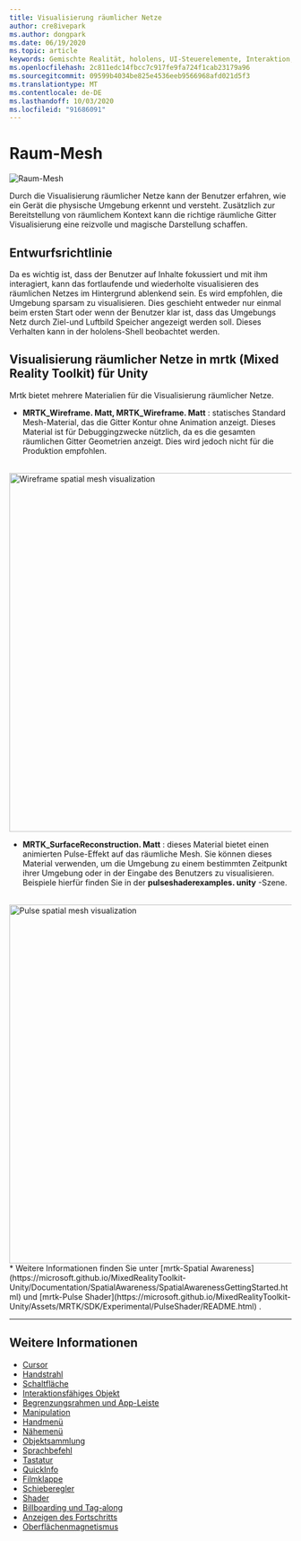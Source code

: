 ```yaml
---
title: Visualisierung räumlicher Netze
author: cre8ivepark
ms.author: dongpark
ms.date: 06/19/2020
ms.topic: article
keywords: Gemischte Realität, hololens, UI-Steuerelemente, Interaktion, UI, UX, UX-Entwurf, räumliche Benutzeroberfläche, räumliche Interaktion, 3D-Benutzeroberfläche, 3D-UX
ms.openlocfilehash: 2c811edc14fbcc7c917fe9fa724f1cab23179a96
ms.sourcegitcommit: 09599b4034be825e4536eeb9566968afd021d5f3
ms.translationtype: MT
ms.contentlocale: de-DE
ms.lasthandoff: 10/03/2020
ms.locfileid: "91686091"
---
```

# <a name="spatial-mesh"></a>Raum-Mesh

![Raum-Mesh](images/MRTK_PulseShader_SpatialMesh.gif)

Durch die Visualisierung räumlicher Netze kann der Benutzer erfahren, wie ein Gerät die physische Umgebung erkennt und versteht. Zusätzlich zur Bereitstellung von räumlichem Kontext kann die richtige räumliche Gitter Visualisierung eine reizvolle und magische Darstellung schaffen.  

## <a name="design-guideline"></a>Entwurfsrichtlinie
Da es wichtig ist, dass der Benutzer auf Inhalte fokussiert und mit ihm interagiert, kann das fortlaufende und wiederholte visualisieren des räumlichen Netzes im Hintergrund ablenkend sein. Es wird empfohlen, die Umgebung sparsam zu visualisieren. Dies geschieht entweder nur einmal beim ersten Start oder wenn der Benutzer klar ist, dass das Umgebungs Netz durch Ziel-und Luftbild Speicher angezeigt werden soll. Dieses Verhalten kann in der hololens-Shell beobachtet werden.
<br>


## <a name="spatial-mesh-visualization-in-mrtk-mixed-reality-toolkit-for-unity"></a>Visualisierung räumlicher Netze in mrtk (Mixed Reality Toolkit) für Unity
Mrtk bietet mehrere Materialien für die Visualisierung räumlicher Netze.

- **MRTK_Wireframe. Matt, MRTK_Wireframe. Matt** : statisches Standard Mesh-Material, das die Gitter Kontur ohne Animation anzeigt. Dieses Material ist für Debuggingzwecke nützlich, da es die gesamten räumlichen Gitter Geometrien anzeigt. Dies wird jedoch nicht für die Produktion empfohlen.
<br>
<img src="images/SurfaceReconstruction.jpg" alt="Wireframe spatial mesh visualization" width="640px">

- **MRTK_SurfaceReconstruction. Matt** : dieses Material bietet einen animierten Pulse-Effekt auf das räumliche Mesh. Sie können dieses Material verwenden, um die Umgebung zu einem bestimmten Zeitpunkt ihrer Umgebung oder in der Eingabe des Benutzers zu visualisieren. Beispiele hierfür finden Sie in der **pulseshaderexamples. unity** -Szene.
<br>
<img src="images/MRTK_SRMesh_Pulse.jpg" alt="Pulse spatial mesh visualization" width="640px">
* Weitere Informationen finden Sie unter [mrtk-Spatial Awareness](https://microsoft.github.io/MixedRealityToolkit-Unity/Documentation/SpatialAwareness/SpatialAwarenessGettingStarted.html) und [mrtk-Pulse Shader](https://microsoft.github.io/MixedRealityToolkit-Unity/Assets/MRTK/SDK/Experimental/PulseShader/README.html) .

<br>

---

## <a name="see-also"></a>Weitere Informationen

* [Cursor](cursors.md)
* [Handstrahl](point-and-commit.md)
* [Schaltfläche](button.md)
* [Interaktionsfähiges Objekt](interactable-object.md)
* [Begrenzungsrahmen und App-Leiste](app-bar-and-bounding-box.md)
* [Manipulation](direct-manipulation.md)
* [Handmenü](hand-menu.md)
* [Nähemenü](near-menu.md)
* [Objektsammlung](object-collection.md)
* [Sprachbefehl](voice-input.md)
* [Tastatur](keyboard.md)
* [QuickInfo](tooltip.md)
* [Filmklappe](slate.md)
* [Schieberegler](slider.md)
* [Shader](shader.md)
* [Billboarding und Tag-along](billboarding-and-tag-along.md)
* [Anzeigen des Fortschritts](progress.md)
* [Oberflächenmagnetismus](surface-magnetism.md)
